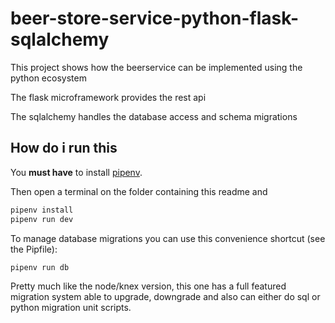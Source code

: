 # beer-store-service-python-flask-sqlalchemy

This project shows how the beerservice can be implemented using the python
ecosystem

The flask microframework provides the rest api

The sqlalchemy handles the database access and schema migrations

## How do i run this

You **must have** to install [pipenv](https://github.com/pypa/pipenv).

Then open a terminal on the folder containing this readme and

```bash
pipenv install
pipenv run dev
```

To manage database migrations you can use this convenience shortcut (see the 
Pipfile):

```bash
pipenv run db
```

Pretty much like the node/knex version, this one has a full featured migration
system able to upgrade, downgrade and also can either do sql or python migration
unit scripts.
